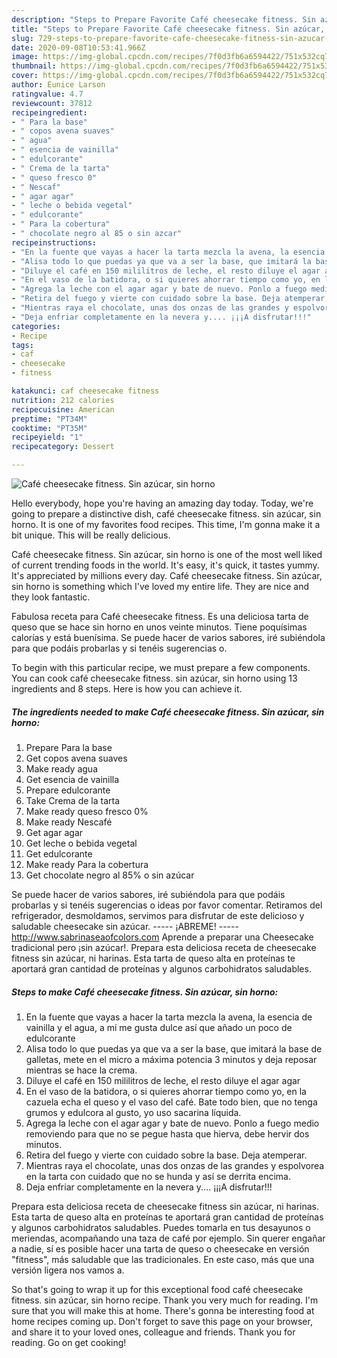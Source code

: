 ```yaml
---
description: "Steps to Prepare Favorite Café cheesecake fitness. Sin azúcar, sin horno"
title: "Steps to Prepare Favorite Café cheesecake fitness. Sin azúcar, sin horno"
slug: 729-steps-to-prepare-favorite-cafe-cheesecake-fitness-sin-azucar-sin-horno
date: 2020-09-08T10:53:41.966Z
image: https://img-global.cpcdn.com/recipes/7f0d3fb6a6594422/751x532cq70/cafe-cheesecake-fitness-sin-azucar-sin-horno-foto-principal.jpg
thumbnail: https://img-global.cpcdn.com/recipes/7f0d3fb6a6594422/751x532cq70/cafe-cheesecake-fitness-sin-azucar-sin-horno-foto-principal.jpg
cover: https://img-global.cpcdn.com/recipes/7f0d3fb6a6594422/751x532cq70/cafe-cheesecake-fitness-sin-azucar-sin-horno-foto-principal.jpg
author: Eunice Larson
ratingvalue: 4.7
reviewcount: 37812
recipeingredient:
- " Para la base"
- " copos avena suaves"
- " agua"
- " esencia de vainilla"
- " edulcorante"
- " Crema de la tarta"
- " queso fresco 0"
- " Nescaf"
- " agar agar"
- " leche o bebida vegetal"
- " edulcorante"
- " Para la cobertura"
- " chocolate negro al 85 o sin azcar"
recipeinstructions:
- "En la fuente que vayas a hacer la tarta mezcla la avena, la esencia de vainilla y el agua, a mí me gusta dulce así que añado un poco de edulcorante"
- "Alisa todo lo que puedas ya que va a ser la base, que imitará la base de galletas, mete en el micro a máxima potencia 3 minutos y deja reposar mientras se hace la crema."
- "Diluye el café en 150 mililitros de leche, el resto diluye el agar agar"
- "En el vaso de la batidora, o si quieres ahorrar tiempo como yo, en la cazuela echa el queso y el vaso del café. Bate todo bien, que no tenga grumos y edulcora al gusto, yo uso sacarina líquida."
- "Agrega la leche con el agar agar y bate de nuevo. Ponlo a fuego medio removiendo para que no se pegue hasta que hierva, debe hervir dos minutos."
- "Retira del fuego y vierte con cuidado sobre la base. Deja atemperar."
- "Mientras raya el chocolate, unas dos onzas de las grandes y espolvorea en la tarta con cuidado que no se hunda y así se derrita encima."
- "Deja enfriar completamente en la nevera y.... ¡¡¡A disfrutar!!!"
categories:
- Recipe
tags:
- caf
- cheesecake
- fitness

katakunci: caf cheesecake fitness 
nutrition: 212 calories
recipecuisine: American
preptime: "PT34M"
cooktime: "PT35M"
recipeyield: "1"
recipecategory: Dessert

---
```



![Café cheesecake fitness. Sin azúcar, sin horno](https://img-global.cpcdn.com/recipes/7f0d3fb6a6594422/751x532cq70/cafe-cheesecake-fitness-sin-azucar-sin-horno-foto-principal.jpg)

Hello everybody, hope you're having an amazing day today. Today, we're going to prepare a distinctive dish, café cheesecake fitness. sin azúcar, sin horno. It is one of my favorites food recipes. This time, I'm gonna make it a bit unique. This will be really delicious.

Café cheesecake fitness. Sin azúcar, sin horno is one of the most well liked of current trending foods in the world. It's easy, it's quick, it tastes yummy. It's appreciated by millions every day. Café cheesecake fitness. Sin azúcar, sin horno is something which I've loved my entire life. They are nice and they look fantastic.

Fabulosa receta para Café cheesecake fitness. Es una deliciosa tarta de queso que se hace sin horno en unos veinte minutos. Tiene poquísimas calorías y está buenísima. Se puede hacer de varios sabores, iré subiéndola para que podáis probarlas y si tenéis sugerencias o.


To begin with this particular recipe, we must prepare a few components. You can cook café cheesecake fitness. sin azúcar, sin horno using 13 ingredients and 8 steps. Here is how you can achieve it.

<!--inarticleads1-->

##### The ingredients needed to make Café cheesecake fitness. Sin azúcar, sin horno:

1. Prepare  Para la base
1. Get  copos avena suaves
1. Make ready  agua
1. Get  esencia de vainilla
1. Prepare  edulcorante
1. Take  Crema de la tarta
1. Make ready  queso fresco 0%
1. Make ready  Nescafé
1. Get  agar agar
1. Get  leche o bebida vegetal
1. Get  edulcorante
1. Make ready  Para la cobertura
1. Get  chocolate negro al 85% o sin azúcar


Se puede hacer de varios sabores, iré subiéndola para que podáis probarlas y si tenéis sugerencias o ideas por favor comentar. Retiramos del refrigerador, desmoldamos, servimos para disfrutar de este delicioso y saludable cheesecake sin azúcar. ----- ¡ABREME! ----- http://www.sabrinaseaofcolors.com Aprende a preparar una Cheesecake tradicional pero ¡sin azúcar!. Prepara esta deliciosa receta de cheesecake fitness sin azúcar, ni harinas. Esta tarta de queso alta en proteínas te aportará gran cantidad de proteínas y algunos carbohidratos saludables. 

<!--inarticleads2-->

##### Steps to make Café cheesecake fitness. Sin azúcar, sin horno:

1. En la fuente que vayas a hacer la tarta mezcla la avena, la esencia de vainilla y el agua, a mí me gusta dulce así que añado un poco de edulcorante
1. Alisa todo lo que puedas ya que va a ser la base, que imitará la base de galletas, mete en el micro a máxima potencia 3 minutos y deja reposar mientras se hace la crema.
1. Diluye el café en 150 mililitros de leche, el resto diluye el agar agar
1. En el vaso de la batidora, o si quieres ahorrar tiempo como yo, en la cazuela echa el queso y el vaso del café. Bate todo bien, que no tenga grumos y edulcora al gusto, yo uso sacarina líquida.
1. Agrega la leche con el agar agar y bate de nuevo. Ponlo a fuego medio removiendo para que no se pegue hasta que hierva, debe hervir dos minutos.
1. Retira del fuego y vierte con cuidado sobre la base. Deja atemperar.
1. Mientras raya el chocolate, unas dos onzas de las grandes y espolvorea en la tarta con cuidado que no se hunda y así se derrita encima.
1. Deja enfriar completamente en la nevera y.... ¡¡¡A disfrutar!!!


Prepara esta deliciosa receta de cheesecake fitness sin azúcar, ni harinas. Esta tarta de queso alta en proteínas te aportará gran cantidad de proteínas y algunos carbohidratos saludables. Puedes tomarla en tus desayunos o meriendas, acompañando una taza de café por ejemplo. Sin querer engañar a nadie, sí es posible hacer una tarta de queso o cheesecake en versión &#34;fitness&#34;, más saludable que las tradicionales. En este caso, más que una versión ligera nos vamos a. 

So that's going to wrap it up for this exceptional food café cheesecake fitness. sin azúcar, sin horno recipe. Thank you very much for reading. I'm sure that you will make this at home. There's gonna be interesting food at home recipes coming up. Don't forget to save this page on your browser, and share it to your loved ones, colleague and friends. Thank you for reading. Go on get cooking!
